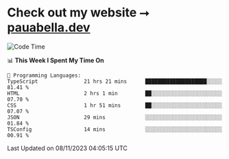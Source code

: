# Check out my website ⭢ [pauabella.dev](https://pauabella.dev)

<!--START_SECTION:waka-->
![Code Time](http://img.shields.io/badge/Code%20Time-2%2C651%20hrs%2032%20mins-blue)

📊 **This Week I Spent My Time On** 

```text
💬 Programming Languages: 
TypeScript               21 hrs 21 mins      ████████████████████░░░░░   81.41 % 
HTML                     2 hrs 1 min         ██░░░░░░░░░░░░░░░░░░░░░░░   07.70 % 
CSS                      1 hr 51 mins        ██░░░░░░░░░░░░░░░░░░░░░░░   07.07 % 
JSON                     29 mins             ░░░░░░░░░░░░░░░░░░░░░░░░░   01.84 % 
TSConfig                 14 mins             ░░░░░░░░░░░░░░░░░░░░░░░░░   00.91 % 
```


 Last Updated on 08/11/2023 04:05:15 UTC
<!--END_SECTION:waka-->
